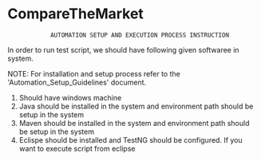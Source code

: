 # CompareTheMarket

				AUTOMATION SETUP AND EXECUTION PROCESS INSTRUCTION


In order to run test script, we should have following given softwaree in system.


NOTE: For installation and setup process refer to the 'Automation_Setup_Guidelines' document.

1.  Should have windows machine
2.  Java should be installed in the system and environment path should be setup in the system
3.  Maven should be installed in the system and environment path should be setup in the system
4.  Eclispe should be installed and TestNG should be configured. If you want to execute script from eclipse


